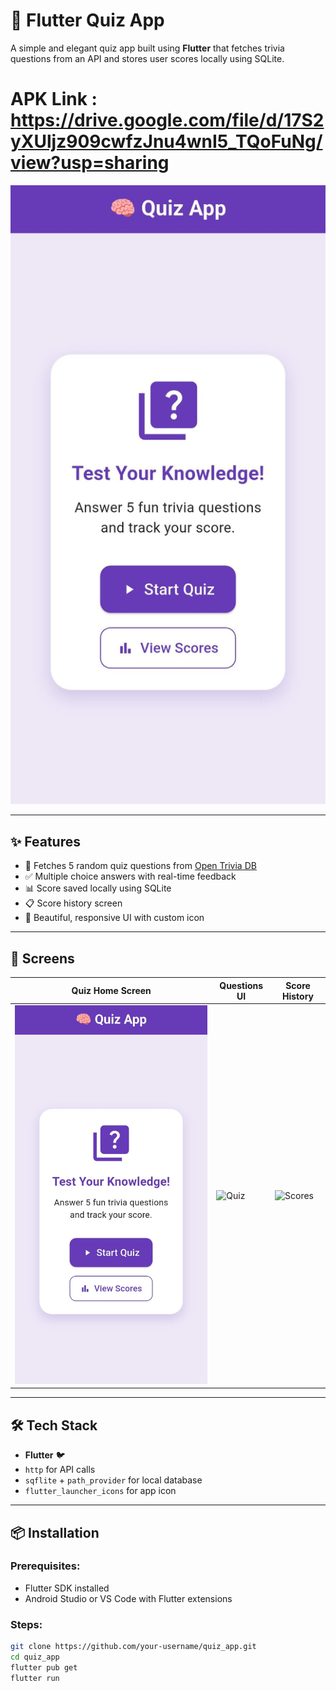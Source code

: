 # 🧠 Flutter Quiz App

A simple and elegant quiz app built using **Flutter** that fetches trivia questions from an API and stores user scores locally using SQLite.

# APK Link : https://drive.google.com/file/d/17S2yXUljz909cwfzJnu4wnI5_TQoFuNg/view?usp=sharing


![Quiz App Screenshot](assets/screenshot/Home.jpg)

---

## ✨ Features

- 🧾 Fetches 5 random quiz questions from [Open Trivia DB](https://opentdb.com)
- ✅ Multiple choice answers with real-time feedback
- 📊 Score saved locally using SQLite
- 📋 Score history screen
- 🎨 Beautiful, responsive UI with custom icon

---

## 🚀 Screens

| Quiz Home Screen        | Questions UI          | Score History |
|-------------------------|------------------------|----------------|
| ![Home](assets/screenshot/Home.jpg) | ![Quiz](assets/screenshot/Questions.png) | ![Scores](assets/screenshot/Score.png) |
---

## 🛠 Tech Stack

- **Flutter** 🐦
- `http` for API calls
- `sqflite` + `path_provider` for local database
- `flutter_launcher_icons` for app icon

---

## 📦 Installation

### Prerequisites:
- Flutter SDK installed
- Android Studio or VS Code with Flutter extensions

### Steps:

```bash
git clone https://github.com/your-username/quiz_app.git
cd quiz_app
flutter pub get
flutter run

